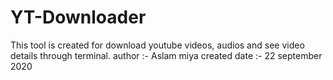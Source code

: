 # YT-Downloader
This tool is created for download youtube videos, audios and see video details through terminal.
author :- Aslam miya
created date :- 22 september 2020
